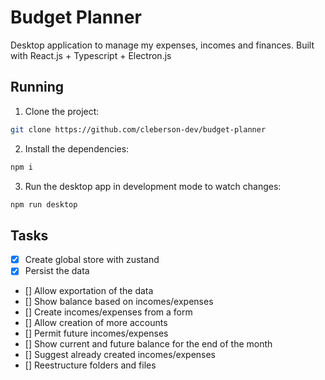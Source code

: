 # Budget Planner
Desktop application to manage my expenses, incomes and finances. Built with React.js + Typescript + Electron.js

## Running

1. Clone the project:
```bash
git clone https://github.com/cleberson-dev/budget-planner
```

2. Install the dependencies:
```bash
npm i
```

3. Run the desktop app in development mode to watch changes:
```bash
npm run desktop
```


## Tasks
- [X] Create global store with zustand
- [X] Persist the data
- [] Allow exportation of the data
- [] Show balance based on incomes/expenses
- [] Create incomes/expenses from a form
- [] Allow creation of more accounts
- [] Permit future incomes/expenses
- [] Show current and future balance for the end of the month
- [] Suggest already created incomes/expenses
- [] Reestructure folders and files